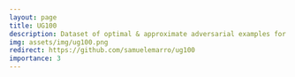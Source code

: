 ```yaml
---
layout: page
title: UG100
description: Dataset of optimal & approximate adversarial examples for MNIST and CIFAR10.
img: assets/img/ug100.png
redirect: https://github.com/samuelemarro/ug100
importance: 3
---
```

